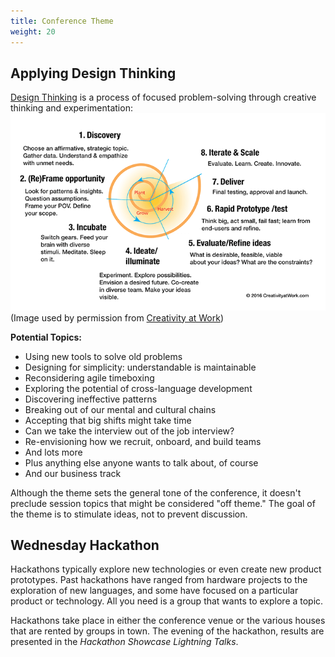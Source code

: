 ```yaml
---
title: Conference Theme
weight: 20
---
```


Applying Design Thinking
------------------------
[Design Thinking](http://www.creativityatwork.com/design-thinking-strategy-for-innovation/)
is a process of focused problem-solving through creative thinking and experimentation:
![Design Thinking Graphic](DesignThinking.png)<br/>
(Image used by permission from [Creativity at Work](http://www.creativityatwork.com))


**Potential Topics:**

-   Using new tools to solve old problems
-   Designing for simplicity: understandable is maintainable
-   Reconsidering agile timeboxing
-   Exploring the potential of cross-language development
-   Discovering ineffective patterns
-   Breaking out of our mental and cultural chains
-   Accepting that big shifts might take time
-   Can we take the interview out of the job interview?
-   Re-envisioning how we recruit, onboard, and build teams
-   And lots more
-   Plus anything else anyone wants to talk about, of course
-   And our business track

Although the theme sets the general tone of the conference, it doesn't
preclude session topics that might be considered "off theme." The goal
of the theme is to stimulate ideas, not to prevent discussion.

Wednesday Hackathon
-------------------

Hackathons typically explore new technologies or even create new product
prototypes. Past hackathons have ranged from hardware projects to the
exploration of new languages, and some have focused on a particular product or
technology. All you need is a group that wants to explore a topic.

Hackathons take place in either the conference venue or the various houses
that are rented by groups in town. The evening of the hackathon, results are
presented in the *Hackathon Showcase Lightning Talks*.
